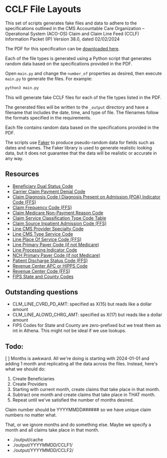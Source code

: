 # CCLF File Layouts

This set of scripts generates fake files and data to adhere to the
specifications outlined in the CMS Accountable Care Organization – Operational
System (ACO-OS) Claim and Claim Line Feed (CCLF) Information Packet (IP) Version
38.0, dated 02/02/2024

The PDF for this specification can be
[downloaded here](https://www.cms.gov/files/document/cclf-information-packet.pdf).

Each of the file types is generated using a Python script that generates random
data based on the specifications provided in the PDF.

Open `main.py` and change the `number_of` properties as desired, then execute
`main.py` to generate the files. For example:

```bash
python3 main.py
```

This will generate fake CCLF files for each of the file types listed in the PDF.

The generated files will be written to the `_output` directory and have a
filename that includes the date, time, and type of file. The filenames follow
the formats specified in the requirements.

Each file contains random data based on the specifications provided in the PDF.

The scripts use [Faker](https://faker.readthedocs.io/en/master/) to produce
pseudo-random data for fields such as dates and names. The Faker library is used
to generate realistic looking data, but it does not guarantee that the data will
be realistic or accurate in any way.

## Resources

- [Beneficiary Dual Status Code](https://resdac.org/cms-data/variables/edual1-12)
- [Carrier Claim Payment Denial Code](https://resdac.org/cms-data/variables/carrier-claim-payment-denial-code)
- [Claim Diagnosis Code I Diagnosis Present on Admission (POA) Indicator Code (FFS)](https://resdac.org/cms-data/variables/claim-diagnosis-code-i-diagnosis-present-admission-poa-indicator-code-ffs)
- [Claim Frequency Code (FFS)](https://resdac.org/cms-data/variables/claim-frequency-code-ffs)
- [Claim Medicare Non-Payment Reason Code](https://resdac.org/cms-data/variables/claim-medicare-non-payment-reason-code)
- [Claim Service Classification Type Code Table](https://resdac.org/cms-data/variables/claim-service-classification-type-code-ffs)
- [Claim Source Inpatient Admission Code (FFS)](https://resdac.org/cms-data/variables/claim-source-inpatient-admission-code-ffs)
- [Line CMS Provider Specialty Code](https://resdac.org/cms-data/variables/line-cms-provider-specialty-code)
- [Line CMS Type Service Code](https://resdac.org/cms-data/variables/line-cms-type-service-code)
- [Line Place Of Service Code (FFS)](https://resdac.org/cms-data/variables/line-place-service-code-ffs)
- [Line Primary Payer Code (if not Medicare)](https://resdac.org/cms-data/variables/line-primary-payer-code-if-not-medicare)
- [Line Processing Indicator Code](https://resdac.org/cms-data/variables/line-processing-indicator-code)
- [NCH Primary Payer Code (if not Medicare)](https://resdac.org/cms-data/variables/nch-primary-payer-code-if-not-medicare)
- [Patient Discharge Status Code (FFS)](https://resdac.org/cms-data/variables/patient-discharge-status-code-ffs)
- [Revenue Center APC or HIPPS Code](https://resdac.org/cms-data/variables/revenue-center-apc-or-hipps-code)
- [Revenue Center Code (FFS)](https://resdac.org/cms-data/variables/revenue-center-code-ffs)
- [FIPS State and County Codes](https://transition.fcc.gov/oet/info/maps/census/fips/fips.txt)

## Outstanding questions

- CLM_LINE_CVRD_PD_AMT: specified as X(15) but reads like a dollar amount
- CLM_LINE_ALOWD_CHRG_AMT: specified as X(17) but reads like a dollar amount
- FIPS Codes for State and County are zero-prefixed but we treat them as int in Athena. This might not be ideal if we use lookups.


## Todo:

[ ] Months is awkward. All we're doing is starting with 2024-01-01 and adding 1
month and replicating all the data across the files. Instead, here's what we
should do:

1. Create Beneficiaries
2. Create Providers
3. Starting with current month, create claims that take place in that month.
4. Subtract one month and create claims that take place in THAT month.
5. Repeat until we've satisfied the number of months desired.

Claim number should be YYYYMMDD###### so we have unique claim numbers no matter
what.

That, or we ignore months and do something else. Maybe we specify a month and
all claims take place in that month.

- ./output/cache
- ./output/YYYYMMDD/CCLF1/
- ./output/YYYYMMDD/CCLF2/
